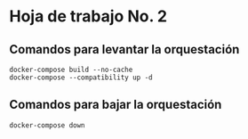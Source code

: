 # Hoja de trabajo No. 2

## Comandos para levantar la orquestación

```
docker-compose build --no-cache
docker-compose --compatibility up -d
```
## Comandos para bajar la orquestación
```
docker-compose down
```
